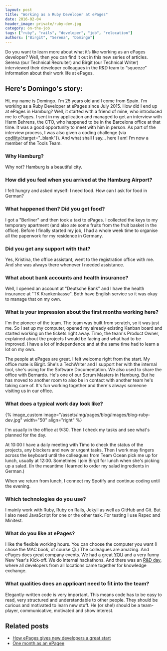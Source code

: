 ```yaml
---
layout: post
title: "Working as a Ruby Developer at ePages"
date: 2016-02-04
header_image: private/ruby-dev.jpg
category: on-the-job
tags: ["ruby", "rails", "developer", "job", "relocation"]
authors: ["Birgit", "Serena", "Domingo"]
---
```


Do you want to learn more about what it’s like working as an ePages developer?
Well, then you can find it out in this new series of articles.
Serena (our Technical Recruiter) and Birgit (our Technical Writer) interviewed their developer colleagues in the R&amp;D team to “squeeze” information about their work life at ePages.

## Here's Domingo's story:

Hi, my name is Domingo.
I'm 25 years old and I come from Spain.
I'm working as a Ruby Developer at ePages since July 2015.
How did I end up at ePages in Hamburg?
Well, it started with a friend of mine, who introduced me to ePages.
I sent in my application and managed to get an interview with Harm Behrens, the CTO, who happened to be in the Barcelona office at that time. It was a good opportunity to meet with him in person.
As part of the interview process, I was also given a coding challenge (via [codility](https://codility.com/){:target="_blank"}).
And what shall I say… here I am!
I’m now a member of the Tools Team.

### Why Hamburg?

Why not?
Hamburg is a beautiful city.

### How did you feel when you arrived at the Hamburg Airport?

I felt hungry and asked myself: I need food.
How can I ask for food in German?

### What happened then? Did you get food?

I got a "Berliner" and then took a taxi to ePages.
I collected the keys to my temporary apartment (and also ate some fruits from the fruit basket in the office).
Before I finally started my job, I had a whole week time to organise all the paperwork for my residence in Germany.

### Did you get any support with that?

Yes, Kristina, the office assistant, went to the registration office with me.
And she was always there whenever I needed assistance.

### What about bank accounts and health insurance?

Well, I opened an account at "Deutsche Bank" and I have the health insurance at "TK Krankenkasse".
Both have English service so it was okay to manage that on my own.

### What is your impression about the first months working here?

I'm the pioneer of the team.
The team was built from scratch, so it was just me.
So I set up my computer, opened my already existing Kanban board and started working on the tickets right away.
Timo, the team's Product Owner, explained about the projects I would be facing and what had to be improved.
I have a lot of independence and at the same time had to learn a lot on my own.

The people at ePages are great.
I felt welcome right from the start.
My office mate is Birgit.
She's a TechWriter and I support her with the internal tool, she's using for the Software Documentation.
We also used to share the office with Bernardo.
He's one of our Scrum Masters in Hamburg.
But he has moved to another room to also be in contact with another team he's taking care of.
It's fun working together and there's always someone visiting us in our office.

### What does a typical work day look like?

{% image_custom image="/assets/img/pages/blog/images/blog-ruby-dev.jpg" width="50" align="right" %}

I'm usually in the office at 9:30.
Then I check my tasks and see what's planned for the day.

At 10:00 I have a daily meeting with Timo to check the status of the projects, any blockers and new or urgent tasks.
Then I work may fingers across the keyboard until the colleagues from Team Ocean pick me up for lunch, usually at 12:00.
Sometimes I join Birgit for lunch when she's picking up a salad.
(In the meantime I learned to order my salad ingredients in German.)

When we return from lunch, I connect my Spotify and continue coding until the evening.

### Which technologies do you use?

I mainly work with Ruby, Ruby on Rails, Jekyll as well as GitHub and Git.
But I also need JavaScript for one or the other task.
For testing I use Rspec and Minitest.

### What do you like at ePages?

I like the flexible working hours.
You can choose the computer you want (I chose the MAC book, of course 😉.)
The colleagues are amazing.
And ePages does great company events.
We had a great [YOU](/blog/events/annual-company-event-epagees-rock-the-you/) and a very funny New Year's Kick-off.
We do internal hackathons.
And there was an [R&amp;D day](/blog/tech-stories/rnd-day-2015/), where all developers from all locations came together for knowledge exchange.

### What qualities does an applicant need to fit into the team?

Elegantly-written code is very important.
This means code has to be easy to read, very structured and understandable to other people.
They should be curious and motivated to learn new stuff.
He (or she!) should be a team-player, communicative, motivated and show interest.

## Related posts

* [How ePages gives new developers a great start](/blog/on-the-job/how-epages-gives-new-developers-a-great-start/)
* [One month as an ePagee](/blog/on-the-job/one-month-as-an-epagee/)
